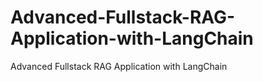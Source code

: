 # Advanced-Fullstack-RAG-Application-with-LangChain
Advanced Fullstack RAG Application with LangChain
